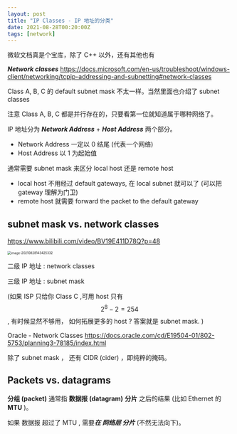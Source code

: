 ```yaml
---
layout: post
title: "IP Classes - IP 地址的分类"
date: 2021-08-28T00:20:00Z
tags: [network]
---
```




微软文档真是个宝库，除了 C++ 以外，还有其他也有

***Network classes*** <https://docs.microsoft.com/en-us/troubleshoot/windows-client/networking/tcpip-addressing-and-subnetting#network-classes>

Class A, B, C 的 default subnet mask 不太一样。当然里面也介绍了 subnet classes 

注意 Class A, B, C 都是并行存在的，只要看第一位就知道属于哪种网络了。 

IP 地址分为 ***Network Address*** + ***Host Address*** 两个部分。

- Network Address 一定以 0 结尾 (代表一个网络)
- Host Address 以 1 为起始值

通常需要 subnet mask 来区分 local host 还是 remote host 

- local host 不用经过 default gateways, 在 local subnet 就可以了 (可以把 gateway 理解为门卫)
- remote host 就需要 forward the packet to the default gateway

## subnet mask  vs. network classes 

<https://www.bilibili.com/video/BV19E411D78Q?p=48>

<img src="/shared/imgs/image-20210828143425332.png" alt="image-20210828143425332" style="zoom: 50%;" />

二级 IP 地址 : network classes 

三级 IP 地址 : subnet mask 

(如果 ISP 只给你 Class C ,可用 host 只有 $$2^8 - 2 = 254$$ , 有时候显然不够用， 如何拓展更多的 host ? 答案就是 subnet mask. )

Oracle - Network Classes <https://docs.oracle.com/cd/E19504-01/802-5753/planning3-78185/index.html>

除了 subnet mask ， 还有 CIDR (cider) ，即纯粹的掩码。

## Packets vs. datagrams

**分组 (packet)** 通常指 **数据报 (datagram)** **分片** 之后的结果 (比如 Ethernet 的 **MTU** )。

如果 数据报 超过了 MTU , 需要***在 网络层 分片*** (不然无法向下)。

